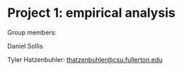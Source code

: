 # Project 1: empirical analysis

Group members:

Daniel Sollis

Tyler Hatzenbuhler: thatzenbuhler@csu.fullerton.edu
